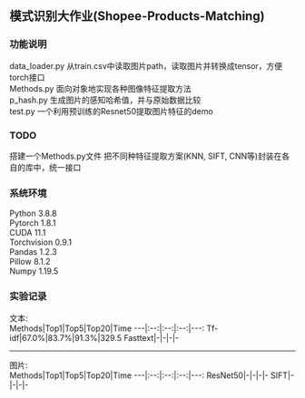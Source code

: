 
## 模式识别大作业(Shopee-Products-Matching)  
### 功能说明  
data_loader.py 从train.csv中读取图片path，读取图片并转换成tensor，方便torch接口  
Methods.py 面向对象地实现各种图像特征提取方法  
p_hash.py 生成图片的感知哈希值，并与原始数据比较  
test.py 一个利用预训练的Resnet50提取图片特征的demo  

### TODO  
搭建一个Methods.py文件 把不同种特征提取方案(KNN, SIFT, CNN等)封装在各自的库中，统一接口  
  
### 系统环境  
Python 3.8.8  
Pytorch 1.8.1  
CUDA 11.1  
Torchvision 0.9.1  
Pandas 1.2.3  
Pillow 8.1.2  
Numpy 1.19.5  

### 实验记录  
文本:  
Methods|Top1|Top5|Top20|Time
---|:--:|:--:|:--:|---:
Tf-idf|67.0%|83.7%|91.3%|329.5
Fasttext|-|-|-|-

---
图片:  
Methods|Top1|Top5|Top20|Time
---|:--:|:--:|:--:|---:
ResNet50|-|-|-|-
SIFT|-|-|-|-
